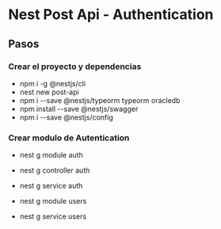 # Nest Post Api - Authentication


## Pasos


### Crear el proyecto y dependencias
- npm i -g @nestjs/cli
- nest new post-api
- npm i --save @nestjs/typeorm typeorm oracledb
- npm install --save @nestjs/swagger
- npm i --save @nestjs/config


### Crear modulo de Autentication

- nest g module auth
- nest g controller auth
- nest g service auth

- nest g module users
- nest g service users